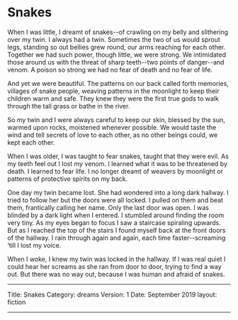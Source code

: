 # Snakes

When I was little, I dreamt of snakes--of crawling on my belly and slithering over my twin. I always had a twin. Sometimes the two of us would sprout legs, standing so out bellies grew round, our arms reaching for each other. Together we had such power, though little, we were strong. We intimidated those around us with the threat of sharp teeth--two points of danger--and venom. A poison so strong we had no fear of death and no fear of life.

And yet we were beautiful. The patterns on our back called forth memories, villages of snake people, weaving patterns in the moonlight to keep their children warm and safe. They knew they were the first true gods to walk through the tall grass or bathe in the river.

So my twin and I were always careful to keep our skin, blessed by the sun, warmed upon rocks, moistened whenever possible. We would taste the wind and tell secrets of love to each other, as no other beings could, we kept each other.

When I was older, I was taught to fear snakes, taught that they were evil. As my teeth feel out I lost my venom. I learned what it was to be threatened by death. I learned to fear life. I no longer dreamt of weavers by moonlight or patterns of protective spirits on my back.

One day my twin became lost. She had wondered into a long dark hallway. I tried to follow her but the doors were all locked. I pulled on them and beat them, frantically calling her name. Only the last door was open. I was blinded by a dark light when I entered. I stumbled around finding the room very tiny. As my eyes began to focus I saw a staircase spiraling upwards. But as I reached the top of the stairs I found myself back at the front doors of the hallway. I rain through again and again, each time faster--screaming ‘till I lost my voice.

When I woke, I knew my twin was locked in the hallway. If I was real quiet I could hear her screams as she ran from door to door, trying to find a way out. But there was no way out, because I was human and afraid of snakes.

---

Title: Snakes
Category: dreams
Version: 1
Date: September 2019
layout: fiction

---
